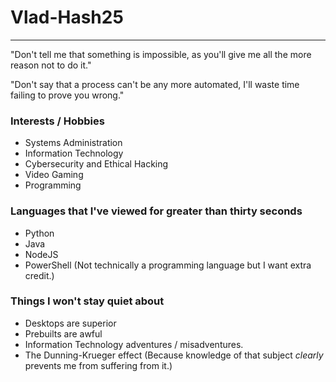 # Vlad-Hash25
----

"Don't tell me that something is impossible, as you'll give me all the more reason not to do it."

"Don't say that a process can't be any more automated, I'll waste time failing to prove you wrong."

### Interests / Hobbies
  * Systems Administration
  * Information Technology
  * Cybersecurity and Ethical Hacking
  * Video Gaming
  * Programming

### Languages that I've viewed for greater than thirty seconds
  * Python
  * Java
  * NodeJS
  * PowerShell (Not technically a programming language but I want extra credit.)

### Things I won't stay quiet about
  * Desktops are superior
  * Prebuilts are awful
  * Information Technology adventures / misadventures.
  * The Dunning-Krueger effect (Because knowledge of that subject *clearly* prevents me from suffering from it.)
